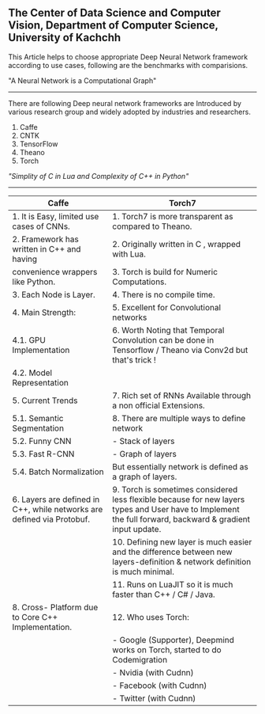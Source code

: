 ## The Center of Data Science and Computer Vision, Department of Computer Science, University of Kachchh

This Article helps to choose appropriate Deep Neural Network framework according to use cases, following are the benchmarks with comparisions.

"A Neural Network is a Computational Graph"
***
There are following Deep neural network frameworks are Introduced by various research group and widely adopted by industries and researchers.

1. Caffe
2. CNTK
3. TensorFlow
4. Theano
5. Torch

*"Simplity of C in Lua and Complexity of C++ in Python"*
***

| Caffe         									| Torch7      																		|
| --------------------------------------------------|-----------------------------------------------------------------------------------|
| 1. It is Easy, limited use cases of CNNs. 		| 1. Torch7 is more transparent as compared to Theano.								|
| 2. Framework has written in C++ and having 		| 2. Originally written in C , wrapped with Lua.									|
|    convenience wrappers like Python.      	    | 3. Torch is build for Numeric Computations.										|
| 3. Each Node is Layer.							| 4. There is no compile time.														|
| 4. Main Strength: 								| 5. Excellent for Convolutional networks											|
|  	4.1. GPU Implementation							| 6. Worth Noting that Temporal Convolution can be done in Tensorflow / Theano via Conv2d but that's trick !|
|  	4.2. Model Representation						|    											|
| 5. Current Trends									| 7. Rich set of RNNs Available through a non official Extensions.					|
|  	5.1. Semantic Segmentation						| 8. There are multiple ways to define network 										|
|  	5.2. Funny CNN 									|	 - Stack of layers 																|
|  	5.3. Fast R-CNN 								|    - Graph of layers 																|
|  	5.4. Batch Normalization						|	 But essentially network is defined as a graph of layers.  						|
| 6. Layers are defined in C++, while networks are defined via Protobuf. 	| 9. Torch is sometimes considered less flexible because for new layers types and User have to Implement the full forward, backward & gradient input update. | 7. Caffe has PyCaffe client Interface & command line Interface, model has to defined in Protobuf.	| |
 		|	10. Defining new layer is much easier and the difference between new layers-definition & network definition is much minimal.									|
										| 11. Runs on LuaJIT so it is much faster than C++ / C# / Java.						|
| 8. Cross- Platform due to Core C++ Implementation.| 12. Who uses Torch:																|
|													|      - Google (Supporter), Deepmind works on Torch, started to do Codemigration 	|
|													|	   - Nvidia (with Cudnn)														|
|													|	   - Facebook (with Cudnn)														|
|													|      - Twitter (with Cudnn)														|

